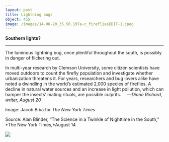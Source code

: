 ```yaml
---
layout: post
title: Lightning bugs
object: 455
image: /images/14-08-20_35.50.197a-c_firefliesEDIT-1.jpeg
---
```

**Southern lights?**

****

The luminous lightning bug, once plentiful throughout the south, is possibly in danger of flickering out.

In multi-year research by Clemson University, some citizen scientists have moved outdoors to count the firefly population and investigate whether urbanization threatens it. For years, researchers and bug lovers alike have noted a dwindling in the world’s estimated 2,000 species of fireflies. A decline in natural water sources and an increase in light pollution, which can hamper the insects’ mating rituals, are possible culprits.
     —*Diane Richard, writer, August 20*

Image: Jacob Biba for *The New York Times*

Source: Alan Blinder, “The Science in a Twinkle of Nighttime in the South,” *The New York Times,*August 14

![]({{siteurl.base}}/images/14-08-20_35.50.197a-c_firefliesEDIT-1.jpeg)
